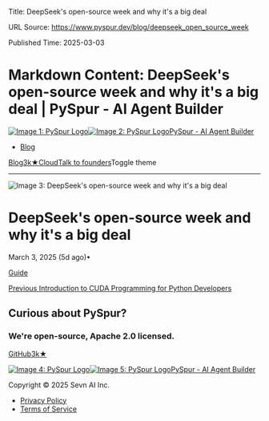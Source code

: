 Title: DeepSeek's open-source week and why it's a big deal

URL Source: https://www.pyspur.dev/blog/deepseek_open_source_week

Published Time: 2025-03-03

Markdown Content:
DeepSeek's open-source week and why it's a big deal | PySpur - AI Agent Builder
===============

[![Image 1: PySpur Logo](https://www.pyspur.dev/_next/image?url=%2Fpyspur_light.png&w=96&q=75&dpl=dpl_GA8n12zd7yAj8wDAyCpnvDUSx23p)![Image 2: PySpur Logo](https://www.pyspur.dev/_next/image?url=%2Fpyspur_dark.png&w=96&q=75&dpl=dpl_GA8n12zd7yAj8wDAyCpnvDUSx23p)PySpur - AI Agent Builder](https://www.pyspur.dev/ "brand-logo")

*   [Blog](https://www.pyspur.dev/blog)

[Blog](https://www.pyspur.dev/blog)[3k★](https://github.com/PySpur-Dev/pyspur)[Cloud](https://forms.gle/5wHRctedMpgfNGah7)[Talk to founders](https://calendly.com/d/cnf9-57m-bv3/pyspur-founders)Toggle theme

* * *

![Image 3: DeepSeek's open-source week and why it's a big deal](https://www.pyspur.dev/_next/image?url=%2Fblog%2FdeepseekOSS%2Fds_oss.png&w=3840&q=75&dpl=dpl_GA8n12zd7yAj8wDAyCpnvDUSx23p)

DeepSeek's open-source week and why it's a big deal
===================================================

March 3, 2025 (5d ago)•

[Guide](https://www.pyspur.dev/blog?category=Guide)

[Previous Introduction to CUDA Programming for Python Developers](https://www.pyspur.dev/blog/introduction_cuda_programming "Introduction to CUDA Programming for Python Developers")

Curious about PySpur?
---------------------

### We're open-source, Apache 2.0 licensed.

[GitHub3k★](https://github.com/PySpur-Dev/pyspur)

[![Image 4: PySpur Logo](https://www.pyspur.dev/_next/image?url=%2Fpyspur_light.png&w=96&q=75&dpl=dpl_GA8n12zd7yAj8wDAyCpnvDUSx23p)![Image 5: PySpur Logo](https://www.pyspur.dev/_next/image?url=%2Fpyspur_dark.png&w=96&q=75&dpl=dpl_GA8n12zd7yAj8wDAyCpnvDUSx23p)PySpur - AI Agent Builder](https://www.pyspur.dev/ "PySpur - AI Agent Builder")

Copyright © 2025 Sevn AI Inc.

*   [Privacy Policy](https://www.pyspur.dev/blog/deepseek_open_source_week#)
*   [Terms of Service](https://www.pyspur.dev/blog/deepseek_open_source_week#)
